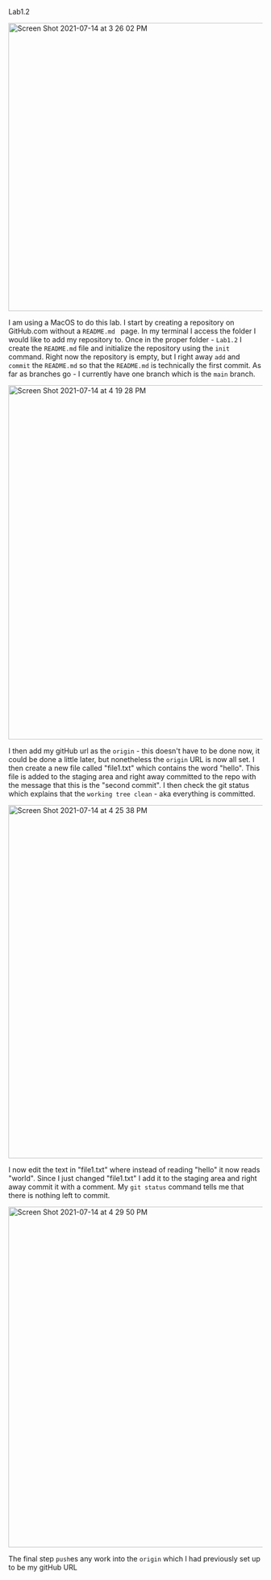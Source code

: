 Lab1.2

<img width="571" alt="Screen Shot 2021-07-14 at 3 26 02 PM" src="https://user-images.githubusercontent.com/82296790/125681035-028804b4-c020-41b0-8b94-16ef436fd646.png">

I am using a MacOS to do this lab. I start by creating a repository on GitHub.com without a `README.md ` page. In my terminal I access the folder I would like to add my repository to. Once in the proper folder - `Lab1.2` I create the `README.md` file and initialize the repository using the `init` command. Right now the repository is empty, but I right away `add` and `commit` the `README.md` so that the `README.md` is technically the first commit. As far as branches go - I currently have one branch which is the `main` branch.

<img width="702" alt="Screen Shot 2021-07-14 at 4 19 28 PM" src="https://user-images.githubusercontent.com/82296790/125687413-455dcdbd-66cf-4e36-a1fa-6a7222c4bb8d.png">

I then add my gitHub url as the `origin` - this doesn't have to be done now, it could be done a little later, but nonetheless the `origin` URL is now all set.   I then create a new file called "file1.txt" which contains the word "hello". This file is added to the staging area and right away committed to the repo with the message that this is the "second commit". I then check the git status which explains that the `working tree clean` - aka everything is committed. 

<img width="700" alt="Screen Shot 2021-07-14 at 4 25 38 PM" src="https://user-images.githubusercontent.com/82296790/125688186-5ed32b9a-bbea-40f5-9056-e3fbcf696c4c.png">

I now edit the text in "file1.txt" where instead of reading "hello" it now reads "world". Since I just changed "file1.txt" I add it to the staging area and right away commit it with a comment. My `git status` command tells me that there is nothing left to commit. 

<img width="675" alt="Screen Shot 2021-07-14 at 4 29 50 PM" src="https://user-images.githubusercontent.com/82296790/125688635-efb423a7-54e4-4932-9a5d-bd90e4949c78.png">

The final step `push`es any work into the `origin` which I had previously set up to be my gitHub URL 

